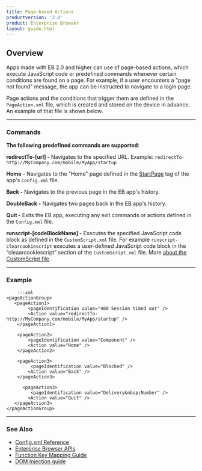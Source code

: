 ```yaml
---
title: Page-based Actions
productversion: '2.0'
product: Enterprise Browser
layout: guide.html
---
```

## Overview

Apps made with EB 2.0 and higher can use of page-based actions, which execute JavaScript code or predefined commands whenever certain conditions are found on a page. For example, if a user encounters a "page not found" message, the app can be instructed to navigate to a login page. 

Page actions and the conditions that trigger them are defined in the `PageAction.xml` file, which is created and stored on the device in advance. An example of that file is shown below. 

-----

### Commands

**The following predefined commands are supported**: 

**redirectTo-[url] -** Navigates to the specified URL. Example: `redirectTo-http://MyCompany.com/mobile/MyApp/startup` 

**Home -** Navigates to the "Home" page defined in the [StartPage](../configreference/#startpage) tag of the app's `Config.xml` file. 

**Back -** Navigates to the previous page in the EB app's history.

**DoubleBack -** 
Navigates two pages back in the EB app's history.

**Quit -** 
Exits the EB app, executing any exit commands or actions defined in the `Config.xml` file.

**runscript-[codeBlockName] -** Executes the specified JavaScript code block as defined in the `CustomScript.xml` file. For example `runscript-clearcookiescript` executes a user-defined JavaScript code block in the “cleaarcookiescript” section of the `CustomScript.xml` file. More [about the CustomScript file](../customize/script). 

-----

### Example

		:::xml
	<pageActionGroup>
	   <pageAction1>
	        <pageIdentification value="400 Session timed out" />
	        <Action value="redirectTo-http://MyCompany.com/mobile/MyApp/startup" />
	    </pageAction1>

	    <pageAction2> 
	        <pageIdentification value="Component" />
	        <Action value="Home" />   
	    </pageAction2>

	    <pageAction3> 
	         <pageIdentification value="Blocked" />
	        <Action value="Back" />
	    </pageAction3>

	 	  <pageAction3> 
	 		 <pageIdentification value="Delivery&nbsp;Number" />
	        <Action value="Quit" />    
	   </pageAction3>
	</pageActionGroup>

-----

### See Also

* [Config.xml Reference](../configreference)
* [Enterprise Browser APIs](../apioverview)
* [Function Key Mapping Guide](/keycapture/#mappingproprietaryfunctionkeycodes)
* [DOM Injection guide](../dom)







